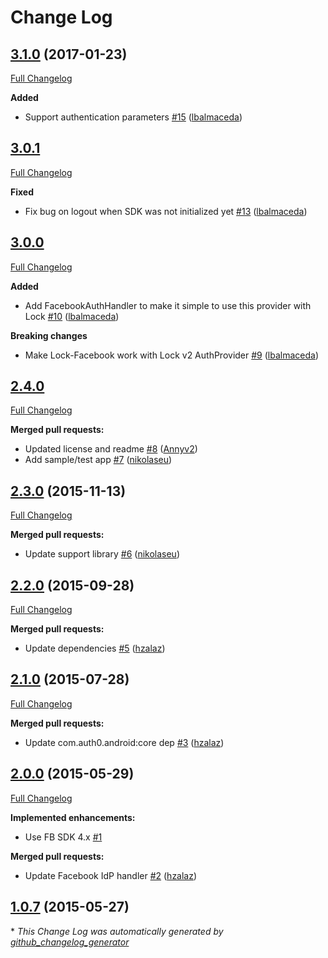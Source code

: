 # Change Log

## [3.1.0](https://github.com/auth0/Lock-Facebook.Android/tree/3.1.0) (2017-01-23)
[Full Changelog](https://github.com/auth0/Lock-Facebook.Android/compare/3.0.1...3.1.0)

**Added**
- Support authentication parameters [\#15](https://github.com/auth0/Lock-Facebook.Android/pull/15) ([lbalmaceda](https://github.com/lbalmaceda))
## [3.0.1](https://github.com/auth0/Lock-Facebook.Android/tree/3.0.1)
[Full Changelog](https://github.com/auth0/Lock-Facebook.Android/compare/3.0.0...3.0.1)

**Fixed**
- Fix bug on logout when SDK was not initialized yet [\#13](https://github.com/auth0/Lock-Facebook.Android/pull/13) ([lbalmaceda](https://github.com/lbalmaceda))

## [3.0.0](https://github.com/auth0/Lock-Facebook.Android/tree/3.0.0)
[Full Changelog](https://github.com/auth0/Lock-Facebook.Android/compare/2.3.0...3.0.0)

**Added**
- Add FacebookAuthHandler to make it simple to use this provider with Lock [\#10](https://github.com/auth0/Lock-Facebook.Android/pull/10) ([lbalmaceda](https://github.com/lbalmaceda))

**Breaking changes**
- Make Lock-Facebook work with Lock v2 AuthProvider [\#9](https://github.com/auth0/Lock-Facebook.Android/pull/9) ([lbalmaceda](https://github.com/lbalmaceda))


## [2.4.0](https://github.com/auth0/Lock-Facebook.Android/tree/2.4.0)
[Full Changelog](https://github.com/auth0/Lock-Facebook.Android/compare/2.3.0...2.4.0)

**Merged pull requests:**

- Updated license and readme [\#8](https://github.com/auth0/Lock-Facebook.Android/pull/8) ([Annyv2](https://github.com/Annyv2))
- Add sample/test app [\#7](https://github.com/auth0/Lock-Facebook.Android/pull/7) ([nikolaseu](https://github.com/nikolaseu))

## [2.3.0](https://github.com/auth0/Lock-Facebook.Android/tree/2.3.0) (2015-11-13)
[Full Changelog](https://github.com/auth0/Lock-Facebook.Android/compare/2.2.0...2.3.0)

**Merged pull requests:**

- Update support library [\#6](https://github.com/auth0/Lock-Facebook.Android/pull/6) ([nikolaseu](https://github.com/nikolaseu))

## [2.2.0](https://github.com/auth0/Lock-Facebook.Android/tree/2.2.0) (2015-09-28)
[Full Changelog](https://github.com/auth0/Lock-Facebook.Android/compare/2.1.0...2.2.0)

**Merged pull requests:**

- Update dependencies [\#5](https://github.com/auth0/Lock-Facebook.Android/pull/5) ([hzalaz](https://github.com/hzalaz))

## [2.1.0](https://github.com/auth0/Lock-Facebook.Android/tree/2.1.0) (2015-07-28)
[Full Changelog](https://github.com/auth0/Lock-Facebook.Android/compare/2.0.0...2.1.0)

**Merged pull requests:**

- Update com.auth0.android:core dep [\#3](https://github.com/auth0/Lock-Facebook.Android/pull/3) ([hzalaz](https://github.com/hzalaz))

## [2.0.0](https://github.com/auth0/Lock-Facebook.Android/tree/2.0.0) (2015-05-29)
[Full Changelog](https://github.com/auth0/Lock-Facebook.Android/compare/1.0.7...2.0.0)

**Implemented enhancements:**

- Use FB SDK 4.x [\#1](https://github.com/auth0/Lock-Facebook.Android/issues/1)

**Merged pull requests:**

- Update Facebook IdP handler [\#2](https://github.com/auth0/Lock-Facebook.Android/pull/2) ([hzalaz](https://github.com/hzalaz))

## [1.0.7](https://github.com/auth0/Lock-Facebook.Android/tree/1.0.7) (2015-05-27)


\* *This Change Log was automatically generated by [github_changelog_generator](https://github.com/skywinder/Github-Changelog-Generator)*
